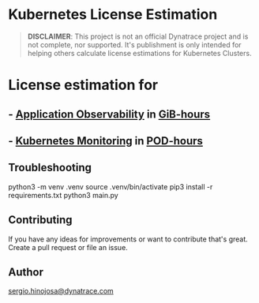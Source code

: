 # Kubernetes License Estimation

> **DISCLAIMER**: This project is not an official Dynatrace project and is not complete, nor supported. It's publishment is only intended for helping others calculate license estimations for Kubernetes Clusters.


# License estimation for

## - [Application Observability](https://docs.dynatrace.com/docs/manage/subscriptions-and-licensing/dynatrace-platform-subscription/host-monitoring#gib-hour-calculation-for-containers-and-application-only-monitoring) in [GiB-hours](https://docs.dynatrace.com/docs/manage/subscriptions-and-licensing/dynatrace-platform-subscription/host-monitoring#gib-hours)

## - [Kubernetes Monitoring](https://docs.dynatrace.com/docs/manage/subscriptions-and-licensing/dynatrace-platform-subscription/container-monitoring#kubernetes-monitoring) in [POD-hours](https://docs.dynatrace.com/docs/manage/subscriptions-and-licensing/dynatrace-platform-subscription/container-monitoring#pod-hours)

## Troubleshooting


python3 -m venv .venv
source .venv/bin/activate
pip3 install -r requirements.txt
python3 main.py



## Contributing
If you have any ideas for improvements or want to contribute that's great. Create a pull request or file an issue.

## Author 
sergio.hinojosa@dynatrace.com
